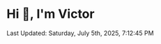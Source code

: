 <h1>Hi 👋, I'm Victor </h1>

<!--RECENT_ACTIVITY:start-->
<!--RECENT_ACTIVITY:end-->

<!--RECENT_ACTIVITY:last_update-->
Last Updated: Saturday, July 5th, 2025, 7:12:45 PM
<!--RECENT_ACTIVITY:last_update_end-->
